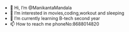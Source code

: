 - 👋 Hi, I’m @ManikantaMandala
- 👀 I’m interested in movies,coding,workout and sleeping
- 🌱 I’m currently learning B-tech second year
- 📫 How to reach me phoneNo:8688014820

<!---
ManikantaMandala/ManikantaMandala is a ✨ special ✨ repository because its `README.md` (this file) appears on your GitHub profile.
You can click the Preview link to take a look at your changes.
--->

